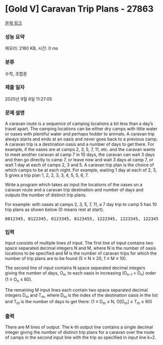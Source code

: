 # [Gold V] Caravan Trip Plans - 27863 

[문제 링크](https://www.acmicpc.net/problem/27863) 

### 성능 요약

메모리: 2160 KB, 시간: 0 ms

### 분류

수학, 조합론

### 제출 일자

2025년 9월 6일 11:27:05

### 문제 설명

<p>A caravan route is a sequence of camping locations a bit less than a day’s travel apart. The camping locations can be either dry camps with little water or oases with plentiful water and perhaps fodder to animals. A caravan trip always starts and ends at an oasis and never goes back to a previous camp. A caravan trip is a destination oasis and a number of days to get there. For example, if the oases are at camps 2, 3, 5, 7, 11, etc. and the caravan wants to meet another caravan at camp 7 in 10 days, the caravan can wait 3 days and then go directly to camp 7, or leave now and wait 3 days at camp 7, or wait 1 day at each of camps 2, 3 and 5. A caravan trip plan is the choice of which camps to be at each night. For example, waiting 1 day at each of 2, 3, 5 gives a trip plan 1, 2, 2, 3, 3, 4, 5, 5, 6, 7.</p>

<p>Write a program which takes as input the locations of the oases on a caravan route and a caravan trip destination and number of days and outputs the number of distinct trip plans.</p>

<p>For example: with oases at camps 2, 3, 5, 7, 11, a 7 day trip to camp 5 has 10 trip plans as shown below (0 means rest at start).</p>

<pre>0012345, 0122345, 0123345, 0123455, 1222345, 1223345, 1223455, 1233345, 1233455, 1234555</pre>

### 입력 

 <p>Input consists of multiple lines of input. The first line of input contains two space separated decimal integers N and M, where N is the number of oasis locations to be specified and M is the number of caravan trips for which the number of trip plans are to be found (5 ≤ N ≤ 20, 1 ≤ M ≤ 10).</p>

<p>The second line of input contains N space separated decimal integers giving the number of days, O<sub>n</sub>, to each oasis in increasing (O<sub>n-1</sub> < O<sub>n</sub>) order (1 ≤ O<sub>n</sub> ≤ 60).</p>

<p>The remaining M input lines each contain two space separated decimal integers D<sub>m</sub> and T<sub>m</sub>, where D<sub>m</sub> is the index of the destination oasis in the list and T<sub>m</sub> is the number of days to get there: (1 ≤ D<sub>m</sub> ≤ N, O[D<sub>m</sub>] ≤ T<sub>m</sub> ≤ 60)</p>

### 출력 

 <p>There are M lines of output. The k-th output line contains a single decimal integer giving the number of distinct trip plans for a caravan over the route of camps in the second input line with the trip as specified in input line k+2.</p>

